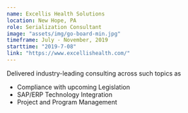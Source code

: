 ```yaml
---
name: Excellis Health Solutions
location: New Hope, PA
role: Serialization Consultant
image: "assets/img/go-board-min.jpg"
timeframe: July - November, 2019
starttime: "2019-7-08"
link: "https://www.excellishealth.com/"
---
```


Delivered industry-leading consulting across such topics as
- Compliance with upcoming Legislation
- SAP/ERP Technology Integration
- Project and Program Management

